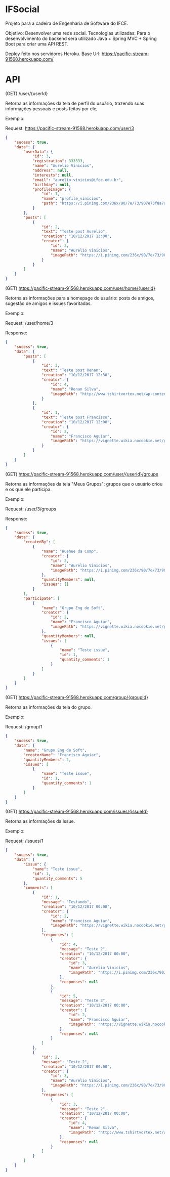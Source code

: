 # IFSocial

Projeto para a cadeira de Engenharia de Software do IFCE.

Objetivo: Desenvolver uma rede social.
Tecnologias utilizadas: Para o desenvolvimento do backend será utilizado Java + Spring MVC + Spring Boot para criar uma API REST.

Deploy feito nos servidores Heroku. Base Url: https://pacific-stream-91568.herokuapp.com/

# API


(GET) /user/{userId}

Retorna as informações da tela de perfil do usuário, trazendo suas informações pessoais e posts feitos por ele;

Exemplo:

Request: https://pacific-stream-91568.herokuapp.com/user/3


```json
{
    "sucess": true,
    "data": {
        "userData": {
            "id": 3,
            "registration": 333333,
            "name": "Aurelio Vinicios",
            "address": null,
            "interests": null,
            "email": "aurelio.vinicios@ifce.edu.br",
            "birthday": null,
            "profileImage": {
                "id": 1,
                "name": "profile_vinicios",
                "path": "https://i.pinimg.com/236x/90/7e/73/907e73f8a7a93fb60da9b9998741f767--window-decals-window-wall.jpg"
            }
        },
        "posts": [
            {
                "id": 2,
                "text": "Teste post Aurelio",
                "creation": "10/12/2017 13:00",
                "creator": {
                    "id": 3,
                    "name": "Aurelio Vinicios",
                    "imagePath": "https://i.pinimg.com/236x/90/7e/73/907e73f8a7a93fb60da9b9998741f767--window-decals-window-wall.jpg"
                }
            }
        ]
    }
}
```

(GET) https://pacific-stream-91568.herokuapp.com/user/home/{userId}

Retorna as informações para a homepage do usuário: posts de amigos, sugestão de amigos e issues favoritadas.

Exemplo:

Request: /user/home/3

Response:
```json
{
    "sucess": true,
    "data": {
        "posts": [
            {
                "id": 3,
                "text": "Teste post Renan",
                "creation": "10/12/2017 12:30",
                "creator": {
                    "id": 4,
                    "name": "Renan Silva",
                    "imagePath": "http://www.tshirtvortex.net/wp-content/uploads/Lannister-Lion.jpg"
                }
            },
            {
                "id": 1,
                "text": "Teste post Francisco",
                "creation": "10/12/2017 12:00",
                "creator": {
                    "id": 2,
                    "name": "Francisco Aguiar",
                    "imagePath": "https://vignette.wikia.nocookie.net/gameofthrones/images/e/e6/House-Frey-Main-Shield.PNG/revision/latest?cb=20170523011255"
                }
            }
        ]
    }
}
```	
	
(GET) https://pacific-stream-91568.herokuapp.com/user/{userId}/groups

Retorna as informações da tela "Meus Grupos": grupos que o usuário criou e os que ele participa.

Exemplo:

Request: /user/3/groups

Response:
```json
{
    "sucess": true,
    "data": {
        "createdBy": [
            {
                "name": "Huehue da Comp",
                "creator": {
                    "id": 3,
                    "name": "Aurelio Vinicios",
                    "imagePath": "https://i.pinimg.com/236x/90/7e/73/907e73f8a7a93fb60da9b9998741f767--window-decals-window-wall.jpg"
                },
                "quantityMembers": null,
                "issues": []
            }
        ],
        "participate": [
            {
                "name": "Grupo Eng de Soft",
                "creator": {
                    "id": 2,
                    "name": "Francisco Aguiar",
                    "imagePath": "https://vignette.wikia.nocookie.net/gameofthrones/images/e/e6/House-Frey-Main-Shield.PNG/revision/latest?cb=20170523011255"
                },
                "quantityMembers": null,
                "issues": [
                    {
                        "name": "Teste issue",
                        "id": 1,
                        "quantity_comments": 1
                    }
                ]
            }
        ]
    }
}
```

(GET) https://pacific-stream-91568.herokuapp.com/group/{groupId}

Retorna as informações da tela do grupo.

Exemplo:

Request: /group/1

```json
{
    "sucess": true,
    "data": {
        "name": "Grupo Eng de Soft",
        "creatorName": "Francisco Aguiar",
        "quantityMembers": 2,
        "issues": [
            {
                "name": "Teste issue",
                "id": 1,
                "quantity_comments": 1
            }
        ]
    }
}
```

(GET) https://pacific-stream-91568.herokuapp.com/issues/{issueId}

Retorna as informações da Issue.

Exemplo:

Request: /issues/1

```json
{
    "sucess": true,
    "data": {
        "issue": {
            "name": "Teste issue",
            "id": 1,
            "quantity_comments": 5
        },
        "comments": [
            {
                "id": 1,
                "message": "Testando",
                "creation": "10/12/2017 00:00",
                "creator": {
                    "id": 2,
                    "name": "Francisco Aguiar",
                    "imagePath": "https://vignette.wikia.nocookie.net/gameofthrones/images/e/e6/House-Frey-Main-Shield.PNG/revision/latest?cb=20170523011255"
                },
                "responses": [
                    {
                        "id": 4,
                        "message": "Teste 2",
                        "creation": "10/12/2017 00:00",
                        "creator": {
                            "id": 3,
                            "name": "Aurelio Vinicios",
                            "imagePath": "https://i.pinimg.com/236x/90/7e/73/907e73f8a7a93fb60da9b9998741f767--window-decals-window-wall.jpg"
                        },
                        "responses": null
                    },
                    {
                        "id": 5,
                        "message": "Teste 3",
                        "creation": "10/12/2017 00:00",
                        "creator": {
                            "id": 2,
                            "name": "Francisco Aguiar",
                            "imagePath": "https://vignette.wikia.nocookie.net/gameofthrones/images/e/e6/House-Frey-Main-Shield.PNG/revision/latest?cb=20170523011255"
                        },
                        "responses": null
                    }
                ]
            },
            {
                "id": 2,
                "message": "Teste 2",
                "creation": "10/12/2017 00:00",
                "creator": {
                    "id": 3,
                    "name": "Aurelio Vinicios",
                    "imagePath": "https://i.pinimg.com/236x/90/7e/73/907e73f8a7a93fb60da9b9998741f767--window-decals-window-wall.jpg"
                },
                "responses": [
                    {
                        "id": 3,
                        "message": "Teste 2",
                        "creation": "10/12/2017 00:00",
                        "creator": {
                            "id": 4,
                            "name": "Renan Silva",
                            "imagePath": "http://www.tshirtvortex.net/wp-content/uploads/Lannister-Lion.jpg"
                        },
                        "responses": null
                    }
                ]
            }
        ]
    }
}
```
